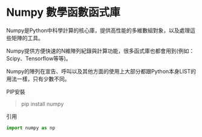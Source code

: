 # Numpy 數學函數函式庫
Numpy是Python中科學計算的核心庫，提供高性能的多維數組對象，以及處理這些矩陣的工具。

Numpy提供方便快速的N維陣列紀錄與計算功能，很多函式庫也都會用到(例如：Scipy、Tensorflow等等)。

Numpy的陣列在宣告、呼叫以及其他方面的使用上大部分都跟Python本身LIST的用法一樣，只有少數不同。

PIP安裝
>pip install numpy

引用
```python
import numpy as np
```